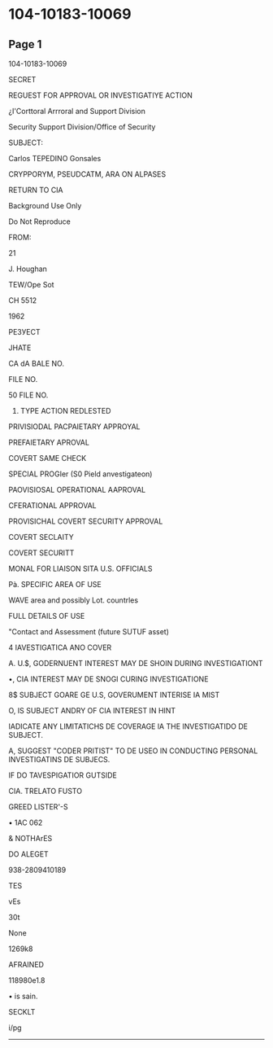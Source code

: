 # 104-10183-10069

## Page 1

104-10183-10069

SECRET

REGUEST FOR APPROVAL OR INVESTIGATIYE ACTION

¿I'Corttoral Arrroral and Support Division

Security Support Division/Office of Security

SUBJECT:

Carlos TEPEDINO Gonsales

CRYPPORYM, PSEUDCATM, ARA ON ALPASES

RETURN TO CIA

Background Use Only

Do Not Reproduce

FROM:

21

J. Houghan

TEW/Ope Sot

CH 5512

1962

РЕЗУЕСТ

JHATE

CA dA BALE NO.

FILE NO.

50 FILE NO.

1. TYPE ACTION REDLESTED

PRIVISIODAL PACPAIETARY APPROYAL

PREFAIETARY APROVAL

COVERT SAME CHECK

SPECIAL PROGIer (S0 Pield anvestigateon)

PAOVISIOSAL OPERATIONAL AAPROVAL

CFERATIONAL APPROVAL

PROVISICHAL COVERT SECURITY APPROVAL

COVERT SECLAITY

COVERT SECURITT

MONAL FOR LIAISON SITA U.S. OFFICIALS

Pà. SPECIFIC AREA OF USE

WAVE area and possibly Lot. countrles

FULL DETAILS OF USE

"Contact and Assessment (future SUTUF asset)

4 IAVESTIGATICA ANO COVER

A. U.$, GODERNUENT INTEREST MAY DE SHOIN DURING INVESTIGATIONT

•, CIA INTEREST MAY DE SNOGI CURING INVESTIGATIONE

8$ SUBJECT GOARE GE U.S, GOVERUMENT INTERISE IA MIST

O, IS SUBJECT ANDRY OF CIA INTEREST IN HINT

IADICATE ANY LIMITATICHS DE COVERAGE lA THE INVESTIGATIDO DE SUBJECT.

A, SUGGEST "CODER PRITIST" TO DE USEO IN CONDUCTING PERSONAL INVESTIGATINS DE SUBJECS.

IF DO TAVESPIGATIOR GUTSIDE

CIA. TRELATO FUSTO

GREED LISTER'-S

• 1AC 062

& NOTHArES

DO ALEGET

938-2809410189

TES

vEs

30t

None

1269k8

AFRAINED

118980e1.8

• is sain.

SECKLT

i/pg

---

